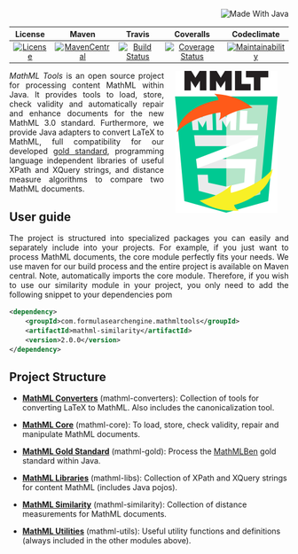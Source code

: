 <a href="https://go.java/index.html"><img align="right" src="https://forthebadge.com/images/badges/made-with-java.svg" alt="Made With Java" height="32"></a>

| License | Maven | Travis | Coveralls | Codeclimate |
| :---: | :---: | :---: | :---: | :---: |
| [![License](http://img.shields.io/:license-apache-blue.svg)](http://www.apache.org/licenses/LICENSE-2.0.html) | [![MavenCentral](https://maven-badges.herokuapp.com/maven-central/com.formulasearchengine/mathmltools/badge.svg)](https://maven-badges.herokuapp.com/maven-central/com.formulasearchengine/mathmltools/) | [![Build Status](https://travis-ci.org/ag-gipp/MathMLTools.svg?branch=refactor)](https://travis-ci.org/ag-gipp/MathMLTools) | [![Coverage Status](https://coveralls.io/repos/github/ag-gipp/MathMLTools/badge.svg?branch=refactor)](https://coveralls.io/github/ag-gipp/MathMLTools?branch=refactor) | [![Maintainability](https://api.codeclimate.com/v1/badges/41afd4eab2afc1b28b4b/maintainability)](https://codeclimate.com/github/ag-gipp/MathMLTools/maintainability)|

<img hspace="20" align="right" src="/mml3.svg" alt="MMLTools Logo" height="256"/>

<p align="justify"><i>MathML Tools</i> is an open source project for processing content MathML within Java.
It provides tools to load, store, check validity and automatically repair and enhance 
documents for the new MathML 3.0 standard.
Furthermore, we provide Java adapters to convert LaTeX to MathML, full compatibility for our developed <a href="https://mathmlben.wmflabs.org">gold standard</a>,
programming language independent libraries of useful XPath and XQuery strings, and
distance measure algorithms to compare two MathML documents.</p>

## User guide
<p align="justify">The project is structured into specialized packages you can easily and separately include into your projects.
For example, if you just want to process MathML documents, the core module perfectly fits your needs.
We use maven for our build process and the entire project is available on Maven central. Note, automatically
imports the core module. Therefore, if you wish to use our similarity module in your project, you only need to
add the following snippet to your dependencies pom</p>

``` xml
<dependency>
    <groupId>com.formulasearchengine.mathmltools</groupId>
    <artifactId>mathml-similarity</artifactId>
    <version>2.0.0</version>
</dependency>
```

## Project Structure

- __[MathML Converters](mathml-converters)__ (mathml-converters):
Collection of tools for converting LaTeX to MathML. Also includes the canonicalization tool.

- __[MathML Core](mathml-core)__ (mathml-core): 
To load, store, check validity, repair and manipulate MathML documents.

- __[MathML Gold Standard](mathml-gold)__ (mathml-gold): 
Process the [MathMLBen](https://mathmlben.wmflabs.org) gold standard within Java.

- __[MathML Libraries](mathml-libs)__ (mathml-libs): 
Collection of XPath and XQuery strings for content MathML (includes Java pojos).

- __[MathML Similarity](mathml-similarity)__ (mathml-similarity): 
Collection of distance measurements for MathML documents.

- __[MathML Utilities](mathml-utils)__ (mathml-utils): 
Useful utility functions and definitions (always included in the other modules above).

